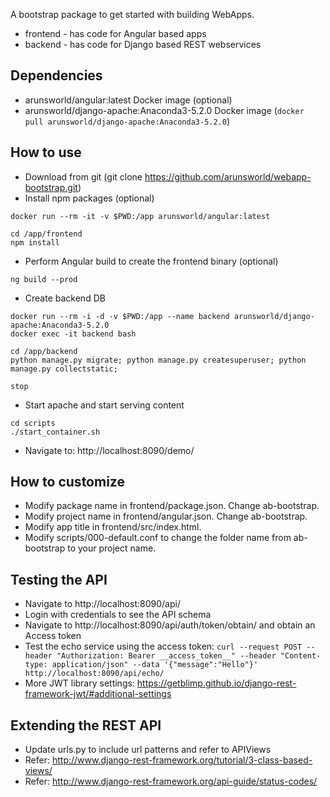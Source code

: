 A bootstrap package to get started with building WebApps.

* frontend - has code for Angular based apps
* backend - has code for Django based REST webservices

## Dependencies

* arunsworld/angular:latest Docker image (optional)
* arunsworld/django-apache:Anaconda3-5.2.0 Docker image (`docker pull arunsworld/django-apache:Anaconda3-5.2.0`)

## How to use

* Download from git (git clone https://github.com/arunsworld/webapp-bootstrap.git)
* Install npm packages (optional)
```
docker run --rm -it -v $PWD:/app arunsworld/angular:latest

cd /app/frontend
npm install
```

* Perform Angular build to create the frontend binary (optional)
```
ng build --prod
```
* Create backend DB
```
docker run --rm -i -d -v $PWD:/app --name backend arunsworld/django-apache:Anaconda3-5.2.0
docker exec -it backend bash

cd /app/backend
python manage.py migrate; python manage.py createsuperuser; python manage.py collectstatic;

stop
```
* Start apache and start serving content
```
cd scripts
./start_container.sh
```
* Navigate to: http://localhost:8090/demo/

## How to customize

* Modify package name in frontend/package.json. Change ab-bootstrap.
* Modify project name in frontend/angular.json. Change ab-bootstrap.
* Modify app title in frontend/src/index.html.
* Modify scripts/000-default.conf to change the folder name from ab-bootstrap to your project name.

## Testing the API

* Navigate to http://localhost:8090/api/
* Login with credentials to see the API schema
* Navigate to http://localhost:8090/api/auth/token/obtain/ and obtain an Access token
* Test the echo service using the access token:
`curl --request POST --header "Authorization: Bearer __access_token__" --header "Content-type: application/json" --data '{"message":"Hello"}' http://localhost:8090/api/echo/`
* More JWT library settings: https://getblimp.github.io/django-rest-framework-jwt/#additional-settings

## Extending the REST API

* Update urls.py to include url patterns and refer to APIViews
* Refer: http://www.django-rest-framework.org/tutorial/3-class-based-views/
* Refer: http://www.django-rest-framework.org/api-guide/status-codes/

